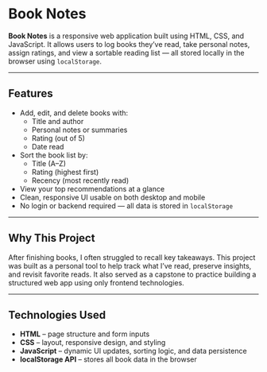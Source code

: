 # Book Notes

**Book Notes** is a responsive web application built using HTML, CSS, and JavaScript. It allows users to log books they’ve read, take personal notes, assign ratings, and view a sortable reading list — all stored locally in the browser using `localStorage`.

---

## Features

- Add, edit, and delete books with:
  - Title and author
  - Personal notes or summaries
  - Rating (out of 5)
  - Date read
- Sort the book list by:
  - Title (A–Z)
  - Rating (highest first)
  - Recency (most recently read)
- View your top recommendations at a glance
- Clean, responsive UI usable on both desktop and mobile
- No login or backend required — all data is stored in `localStorage`

---

## Why This Project

After finishing books, I often struggled to recall key takeaways. This project was built as a personal tool to help track what I’ve read, preserve insights, and revisit favorite reads. It also served as a capstone to practice building a structured web app using only frontend technologies.

---

## Technologies Used

- **HTML** – page structure and form inputs
- **CSS** – layout, responsive design, and styling
- **JavaScript** – dynamic UI updates, sorting logic, and data persistence
- **localStorage API** – stores all book data in the browser


